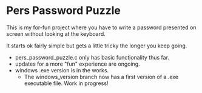 # Pers Password Puzzle

This is my for-fun project where you have to write a password
presented on screen without looking at the keyboard.

It starts ok fairly simple but gets a little tricky the longer
you keep going.

- pers_password_puzzle.c only has basic functionality thus far.
- updates for a more "fun" experience are ongoing.
- windows .exe version is in the works.
    - The windows_version branch now has a first version of a .exe executable file. Work in progress!
